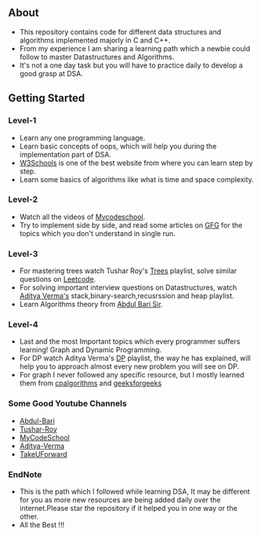 ## About
* This repository contains code for different data structures and algorithms implemented majorly in C and C++.
* From my experience I am sharing a learning path which a newbie could follow to master Datastructures and Algorithms.
* It's not a one day task but you will have to practice daily to develop a good grasp at DSA.
 
## Getting Started
### Level-1
* Learn any one programming language. 
* Learn basic concepts of oops, which will help you during the implementation part of DSA.
* [W3Schools](https://www.w3schools.com/) is one of the best website from where you can learn step by step.
* Learn some basics of algorithms like what is time and space complexity.

### Level-2
* Watch all the videos of [Mycodeschool](https://www.youtube.com/playlist?list=PL2_aWCzGMAwI3W_JlcBbtYTwiQSsOTa6P).
* Try to implement side by side, and read some articles on [GFG](https://geeksforgeeks.org/) for the topics which you don't understand in single run. 

### Level-3
* For mastering trees watch Tushar Roy's [Trees](https://www.youtube.com/playlist?list=PLrmLmBdmIlpv_jNDXtJGYTPNQ2L1gdHxu) playlist, solve similar questions on [Leetcode](https://leetcode.com/).
* For solving important interview questions on Datastructures, watch [Aditya Verma's](https://www.youtube.com/c/AdityaVermaTheProgrammingLord) stack,binary-search,recusrssion and heap playlist.
* Learn Algorithms theory from [Abdul Bari Sir](https://www.youtube.com/playlist?list=PLDN4rrl48XKpZkf03iYFl-O29szjTrs_O).

### Level-4
* Last and the most Important topics which every programmer suffers learning! Graph and Dynamic Programming.
* For DP watch Aditya Verma's [DP](https://www.youtube.com/playlist?list=PL_z_8CaSLPWekqhdCPmFohncHwz8TY2Go) playlist, the way he has explained, will help you to approach almost every new problem you will see on DP.
* For graph I never followed any specific resource, but I mostly learned them from [cpalgorithms](https://cp-algorithms.com/#:~:text=O(Nlog%20N)-,Graphs,-Graph%20traversal) and [geeksforgeeks](https://www.geeksforgeeks.org/graph-data-structure-and-algorithms/)

### Some Good Youtube Channels 
* [Abdul-Bari](https://www.youtube.com/channel/UCZCFT11CWBi3MHNlGf019nw)
* [Tushar-Roy](https://www.youtube.com/user/tusharroy2525)
* [MyCodeSchool](https://www.youtube.com/user/mycodeschool)
* [Aditya-Verma](https://www.youtube.com/c/AdityaVermaTheProgrammingLord)
* [TakeUForward](https://www.youtube.com/c/takeUforward)

### EndNote
* This is the path which I followed while learning DSA, It may be different for you as more new resources are being added daily over the internet.Please star the repository if it helped you in one way or the other.
* All the Best !!! 